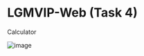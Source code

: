 # LGMVIP-Web (Task 4)
Calculator

![image](https://user-images.githubusercontent.com/99491932/159167892-a1dc6e06-eb54-4284-b5de-db0fbe37db00.png)
